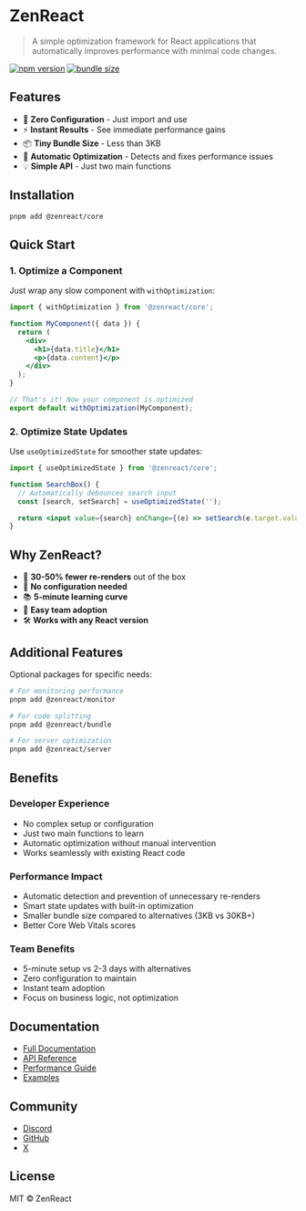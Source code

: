 # ZenReact

> A simple optimization framework for React applications that automatically improves performance with minimal code changes.

[![npm version](https://img.shields.io/npm/v/@zenreact/core.svg)](https://www.npmjs.com/package/@zenreact/core)
[![bundle size](https://img.shields.io/bundlephobia/minzip/@zenreact/core.svg)](https://bundlephobia.com/package/@zenreact/core)

## Features

- 🚀 **Zero Configuration** - Just import and use
- ⚡️ **Instant Results** - See immediate performance gains
- 📦 **Tiny Bundle Size** - Less than 3KB
- 🧠 **Automatic Optimization** - Detects and fixes performance issues
- 💡 **Simple API** - Just two main functions

## Installation

```bash
pnpm add @zenreact/core
```

## Quick Start

### 1. Optimize a Component

Just wrap any slow component with `withOptimization`:

```jsx
import { withOptimization } from '@zenreact/core';

function MyComponent({ data }) {
  return (
    <div>
      <h1>{data.title}</h1>
      <p>{data.content}</p>
    </div>
  );
}

// That's it! Now your component is optimized
export default withOptimization(MyComponent);
```

### 2. Optimize State Updates

Use `useOptimizedState` for smoother state updates:

```jsx
import { useOptimizedState } from '@zenreact/core';

function SearchBox() {
  // Automatically debounces search input
  const [search, setSearch] = useOptimizedState('');

  return <input value={search} onChange={(e) => setSearch(e.target.value)} />;
}
```

## Why ZenReact?

- 🎯 **30-50% fewer re-renders** out of the box
- 🔧 **No configuration needed**
- 📚 **5-minute learning curve**
- 🤝 **Easy team adoption**
- 🛠 **Works with any React version**

## Additional Features

Optional packages for specific needs:

```bash
# For monitoring performance
pnpm add @zenreact/monitor

# For code splitting
pnpm add @zenreact/bundle

# For server optimization
pnpm add @zenreact/server
```

## Benefits

### Developer Experience

- No complex setup or configuration
- Just two main functions to learn
- Automatic optimization without manual intervention
- Works seamlessly with existing React code

### Performance Impact

- Automatic detection and prevention of unnecessary re-renders
- Smart state updates with built-in optimization
- Smaller bundle size compared to alternatives (3KB vs 30KB+)
- Better Core Web Vitals scores

### Team Benefits

- 5-minute setup vs 2-3 days with alternatives
- Zero configuration to maintain
- Instant team adoption
- Focus on business logic, not optimization

## Documentation

- [Full Documentation](https://zenreact.dev)
- [API Reference](https://zenreact.dev/api)
- [Performance Guide](https://zenreact.dev/guide)
- [Examples](https://zenreact.dev/examples)

## Community

- [Discord](https://discord.gg/zenreact)
- [GitHub](https://github.com/zenreact/zenreact)
- [X](https://x.com/zenreact)

## License

MIT © ZenReact
